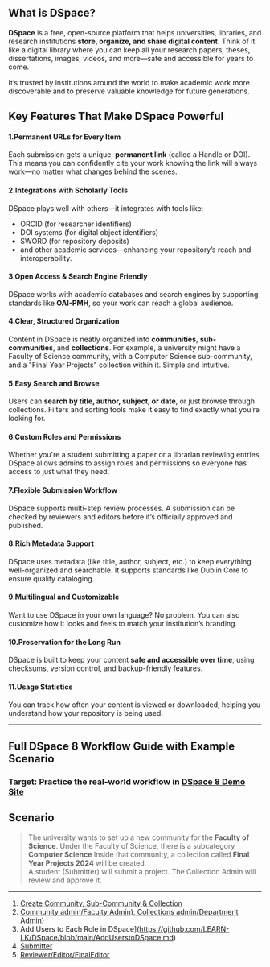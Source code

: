 ##  What is DSpace?

**DSpace** is a free, open-source platform that helps universities, libraries, and research institutions **store, organize, and share digital content**. Think of it like a digital library where you can keep all your research papers, theses, dissertations, images, videos, and more—safe and accessible for years to come.

It’s trusted by institutions around the world to make academic work more discoverable and to preserve valuable knowledge for future generations.


##  Key Features That Make DSpace Powerful

####  **1.Permanent URLs for Every Item** 
Each submission gets a unique, **permanent link** (called a Handle or DOI). This means you can confidently cite your work knowing the link will always work—no matter what changes behind the scenes.

#### **2.Integrations with Scholarly Tools**

DSpace plays well with others—it integrates with tools like:
- ORCID (for researcher identifiers)
- DOI systems (for digital object identifiers)
- SWORD (for repository deposits)
- and other academic services—enhancing your repository’s reach and interoperability.

####  **3.Open Access & Search Engine Friendly**

DSpace works with academic databases and search engines by supporting standards like **OAI-PMH**, so your work can reach a global audience.

####  **4.Clear, Structured Organization**  
Content in DSpace is neatly organized into **communities**, **sub-communities**, and **collections**. For example, a university might have a Faculty of Science community, with a Computer Science sub-community, and a "Final Year Projects" collection within it. Simple and intuitive.

####  **5.Easy Search and Browse**

Users can **search by title, author, subject, or date**, or just browse through collections. Filters and sorting tools make it easy to find exactly what you’re looking for.

####  **6.Custom Roles and Permissions**

Whether you're a student submitting a paper or a librarian reviewing entries, DSpace allows admins to assign roles and permissions so everyone has access to just what they need.

####  **7.Flexible Submission Workflow**

DSpace supports multi-step review processes. A submission can be checked by reviewers and editors before it’s officially approved and published.

####  **8.Rich Metadata Support**

DSpace uses metadata (like title, author, subject, etc.) to keep everything well-organized and searchable. It supports standards like Dublin Core to ensure quality cataloging.

####  **9.Multilingual and Customizable**

Want to use DSpace in your own language? No problem. You can also customize how it looks and feels to match your institution’s branding.

####  **10.Preservation for the Long Run**

DSpace is built to keep your content **safe and accessible over time**, using checksums, version control, and backup-friendly features.

####  **11.Usage Statistics**

You can track how often your content is viewed or downloaded, helping you understand how your repository is being used.

---


<!--
### **Role Descriptions in DSpace 8**
1. **Submitter** is the person who uploads items like theses, research papers, or reports to the DSpace repository. Usually, this could be a student, researcher, or faculty member. Their role is to start the submission process by filling out the required metadata (like title, author, and abstract) and uploading their files. Submitters can revise or delete their drafts until the item moves into the review workflow.
2. **Reviewer** is the first person to check a submitted item. Think of them as the quality checker who ensures the work is relevant, complete, and follows basic submission standards. They can either approve the item, request changes, or reject it. Reviewers often leave feedback for the submitter if anything needs improvement. This role is commonly filled by professors, supervisors, or academic staff involved in evaluating student or research work.
3. **Editor** comes in after the reviewer, focusing mainly on the details. Their job is to clean up and verify the metadata — making sure that everything like author names, subjects, and titles are correct and formatted properly. Editors don’t usually change the content itself, but they help make sure submissions are well-organized and searchable. Librarians or metadata specialists often fill this role.
4. **Final Editor** is the last stop before an item is officially published in the repository. They double-check everything — from content to metadata — to make sure it meets the institution’s standards. Once the final editor approves the item, it becomes part of the public repository. This role is typically given to senior library staff or someone with a strong understanding of both metadata and repository policies.
5. **Collection Admin** manages everything within a specific collection — for example, “Final Year Projects 2024.” They oversee submissions, assign roles like reviewers or editors, and make sure the items meet the collection’s standards. Collection admins can also change settings, update descriptions, and handle issues related to that specific collection. They’re usually librarians or departmental coordinators.
6. **Community Admin** is responsible for a whole community, like a faculty or department (e.g., Faculty of Science). They can create collections, assign Collection Admins, and manage policies at the community level. While they don't have full system control like a Site Admin, they play a big role in organizing and maintaining structure across several collections. Faculty administrators or departmental heads usually take on this role.
7. **Site Admin** has full control over the entire DSpace system. They can create users, set up roles, configure workflows, manage metadata schemas, and customize system-wide settings. If something needs to be changed at the platform level — whether it's a bug fix or a new feature — the Site Admin handles it. This is typically the role of an IT admin, system developer, or repository manager.

---
-->


##  Full DSpace 8 Workflow Guide with Example Scenario
###  Target: Practice the real-world workflow in [DSpace 8 Demo Site](https://demo.dspace.org/xmlui)
##  **Scenario**

> The university wants to set up a new community for the **Faculty of Science**.
> Under the Faculty of Science, there is a subcategory **Computer Science**
> Inside that community, a collection called **Final Year Projects 2024** will be created.  
> A student (Submitter) will submit a project. The Collection Admin will review and approve it.

---


1. [Create Community, Sub-Community & Collection](https://github.com/LEARN-LK/DSpace/blob/main/siteadmin.md)
2. [Community admin/Faculty Admin), Collections admin/Department Admin)](https://github.com/LEARN-LK/DSpace/blob/main/Community&Collection-Admin.md)
3. Add Users to Each Role in DSpace](https://github.com/LEARN-LK/DSpace/blob/main/AddUserstoDSpace.md)
4. [Submitter](https://github.com/LEARN-LK/DSpace/blob/main/Submitter.md)
5. [Reviewer/Editor/FinalEditor](https://github.com/LEARN-LK/DSpace/blob/main/reviewer_editor_finalEditor.md)









